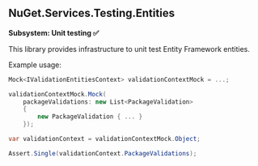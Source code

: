 ## NuGet.Services.Testing.Entities

**Subsystem: Unit testing ✅**

This library provides infrastructure to unit test Entity Framework entities.

Example usage:

```csharp
Mock<IValidationEntitiesContext> validationContextMock = ...;

validationContextMock.Mock(
    packageValidations: new List<PackageValidation>
    {
        new PackageValidation { ... }
    });

var validationContext = validationContextMock.Object;

Assert.Single(validationContext.PackageValidations);
```